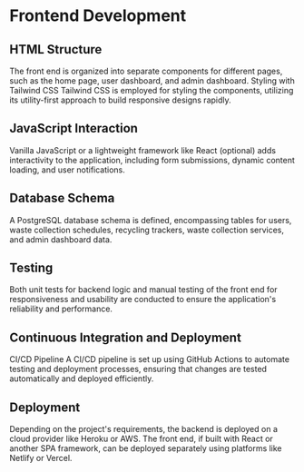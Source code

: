# Frontend Development

## HTML Structure
The front end is organized into separate components for different pages, such as the home page, user dashboard, and admin dashboard.
Styling with Tailwind CSS
Tailwind CSS is employed for styling the components, utilizing its utility-first approach to build responsive designs rapidly.

## JavaScript Interaction
Vanilla JavaScript or a lightweight framework like React (optional) adds interactivity to the application, including form submissions, dynamic content loading, and user notifications.

## Database Schema
A PostgreSQL database schema is defined, encompassing tables for users, waste collection schedules, recycling trackers, waste collection services, and admin dashboard data.

## Testing
Both unit tests for backend logic and manual testing of the front end for responsiveness and usability are conducted to ensure the application's reliability and performance.

## Continuous Integration and Deployment
CI/CD Pipeline
A CI/CD pipeline is set up using GitHub Actions to automate testing and deployment processes, ensuring that changes are tested automatically and deployed efficiently.

## Deployment
Depending on the project's requirements, the backend is deployed on a cloud provider like Heroku or AWS.
The front end, if built with React or another SPA framework, can be deployed separately using platforms like Netlify or Vercel.
